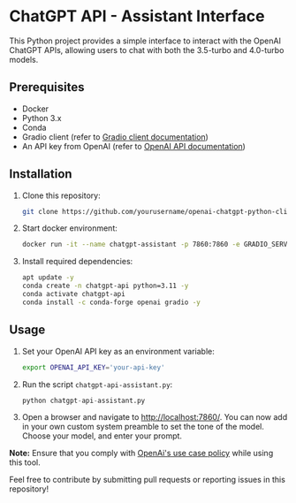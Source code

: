 # ChatGPT API - Assistant Interface
This Python project provides a simple interface to interact with the OpenAI ChatGPT APIs, allowing users to chat with both the 3.5-turbo and 4.0-turbo models.

## Prerequisites
- Docker
- Python 3.x
- Conda
- Gradio client (refer to [Gradio client documentation](https://www.gradio.app/guides/getting-started-with-the-python-client))
- An API key from OpenAI (refer to [OpenAI API documentation](https://platform.openai.com/docs/introduction)) 

## Installation
1. Clone this repository:
   ```bash
   git clone https://github.com/yourusername/openai-chatgpt-python-client.git
   ```

2. Start docker environment:
   ```bash
   docker run -it --name chatgpt-assistant -p 7860:7860 -e GRADIO_SERVER_NAME=0.0.0.0 continuumio/miniconda3 /bin/bash
    ```

3. Install required dependencies:
   ```bash
   apt update -y
   conda create -n chatgpt-api python=3.11 -y
   conda activate chatgpt-api
   conda install -c conda-forge openai gradio -y
   ```

## Usage

1. Set your OpenAI API key as an environment variable:

    ```bash    
    export OPENAI_API_KEY='your-api-key'
    ```
   
2. Run the script `chatgpt-api-assistant.py`:

     ```python
     python chatgpt-api-assistant.py
     ```

3. Open a browser and navigate to [http://localhost:7860/](http://localhost:7860/). You can now add in your own custom system preamble to set the tone of the model. Choose your model, and enter your prompt.

**Note:** Ensure that you comply with [OpenAi's use case policy](https://beta.openai.com/policies/use-case-policy) while using this tool.

Feel free to contribute by submitting pull requests or reporting issues in this repository!
